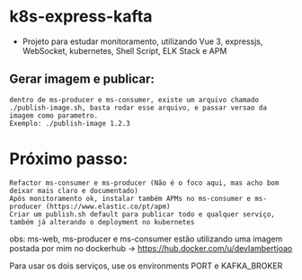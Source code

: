 # k8s-express-kafta

 - Projeto para estudar monitoramento, utilizando Vue 3, expressjs, WebSocket, kubernetes, Shell Script, ELK Stack e APM

## Gerar imagem e publicar:
    dentro de ms-producer e ms-consumer, existe um arquivo chamado ./publish-image.sh, basta rodar esse arquivo, e passar versao da imagem como parametro.
    Exemplo: ./publish-image 1.2.3

# Próximo passo:
    Refactor ms-consumer e ms-producer (Não é o foco aqui, mas acho bom deixar mais claro e documentado)
    Após monitoramento ok, instalar também APMs no ms-consumer e ms-producer (https://www.elastic.co/pt/apm)
    Criar um publish.sh default para publicar todo e qualquer serviço, também já alterando o deployment no kubernetes

obs: ms-web, ms-producer e ms-consumer estão utilizando uma imagem postada por mim no dockerhub ->  https://hub.docker.com/u/devlambertjoao 

Para usar os dois serviços, use os environments PORT e KAFKA_BROKER
